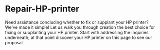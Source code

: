 # Repair-HP-printer
Need assistance concluding whether to fix or supplant your HP printer? We've made it simple! Let us walk you through creation the best choice for fixing or supplanting your HP printer. Start with addressing the inquiries underneath; at that point discover your HP printer on this page to see our proposal. 
